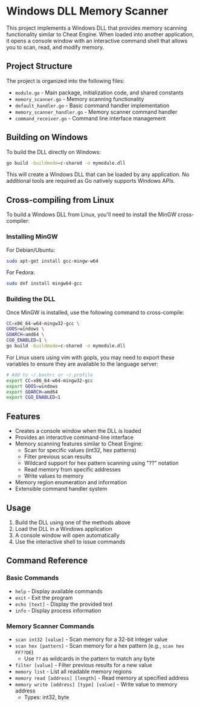 # Windows DLL Memory Scanner

This project implements a Windows DLL that provides memory scanning functionality similar to Cheat Engine. When loaded into another application, it opens a console window with an interactive command shell that allows you to scan, read, and modify memory.

## Project Structure

The project is organized into the following files:

- `module.go` - Main package, initialization code, and shared constants
- `memory_scanner.go` - Memory scanning functionality 
- `default_handler.go` - Basic command handler implementation
- `memory_scanner_handler.go` - Memory scanner command handler 
- `command_receiver.go` - Command line interface management

## Building on Windows

To build the DLL directly on Windows:

```bash
go build -buildmode=c-shared -o mymodule.dll
```

This will create a Windows DLL that can be loaded by any application. No additional tools are required as Go natively supports Windows APIs.

## Cross-compiling from Linux

To build a Windows DLL from Linux, you'll need to install the MinGW cross-compiler:

### Installing MinGW

For Debian/Ubuntu:
```bash
sudo apt-get install gcc-mingw-w64
```

For Fedora:
```bash
sudo dnf install mingw64-gcc
```

### Building the DLL

Once MinGW is installed, use the following command to cross-compile:

```bash
CC=x86_64-w64-mingw32-gcc \
GOOS=windows \
GOARCH=amd64 \
CGO_ENABLED=1 \
go build -buildmode=c-shared -o mymodule.dll
```

For Linux users using vim with gopls, you may need to export these variables to ensure they are available to the language server:

```bash
# Add to ~/.bashrc or ~/.profile
export CC=x86_64-w64-mingw32-gcc
export GOOS=windows
export GOARCH=amd64
export CGO_ENABLED=1
```

## Features

- Creates a console window when the DLL is loaded
- Provides an interactive command-line interface
- Memory scanning features similar to Cheat Engine:
  - Scan for specific values (int32, hex patterns)
  - Filter previous scan results
  - Wildcard support for hex pattern scanning using "??" notation
  - Read memory from specific addresses
  - Write values to memory
- Memory region enumeration and information
- Extensible command handler system

## Usage

1. Build the DLL using one of the methods above
2. Load the DLL in a Windows application
3. A console window will open automatically
4. Use the interactive shell to issue commands

## Command Reference

### Basic Commands
- `help` - Display available commands
- `exit` - Exit the program
- `echo [text]` - Display the provided text
- `info` - Display process information

### Memory Scanner Commands
- `scan int32 [value]` - Scan memory for a 32-bit integer value
- `scan hex [pattern]` - Scan memory for a hex pattern (e.g., `scan hex FF??DE`)
  - Use `??` as wildcards in the pattern to match any byte
- `filter [value]` - Filter previous results for a new value
- `memory list` - List all readable memory regions
- `memory read [address] [length]` - Read memory at specified address
- `memory write [address] [type] [value]` - Write value to memory address
  - Types: int32, byte
